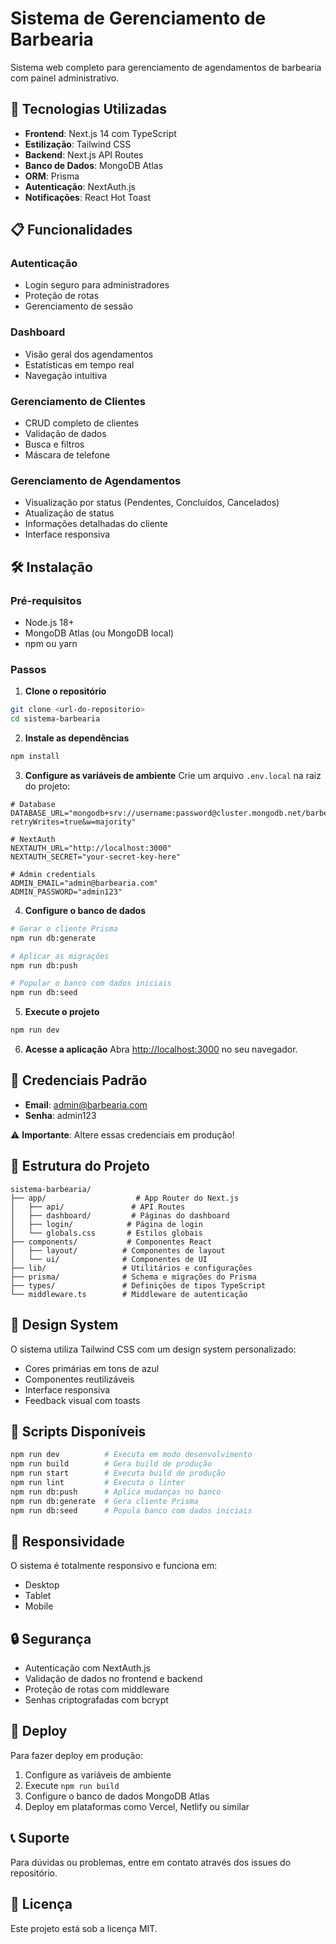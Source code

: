# Sistema de Gerenciamento de Barbearia

Sistema web completo para gerenciamento de agendamentos de barbearia com painel administrativo.

## 🚀 Tecnologias Utilizadas

- **Frontend**: Next.js 14 com TypeScript
- **Estilização**: Tailwind CSS
- **Backend**: Next.js API Routes
- **Banco de Dados**: MongoDB Atlas
- **ORM**: Prisma
- **Autenticação**: NextAuth.js
- **Notificações**: React Hot Toast

## 📋 Funcionalidades

### Autenticação
- Login seguro para administradores
- Proteção de rotas
- Gerenciamento de sessão

### Dashboard
- Visão geral dos agendamentos
- Estatísticas em tempo real
- Navegação intuitiva

### Gerenciamento de Clientes
- CRUD completo de clientes
- Validação de dados
- Busca e filtros
- Máscara de telefone

### Gerenciamento de Agendamentos
- Visualização por status (Pendentes, Concluídos, Cancelados)
- Atualização de status
- Informações detalhadas do cliente
- Interface responsiva

## 🛠️ Instalação

### Pré-requisitos
- Node.js 18+ 
- MongoDB Atlas (ou MongoDB local)
- npm ou yarn

### Passos

1. **Clone o repositório**
```bash
git clone <url-do-repositorio>
cd sistema-barbearia
```

2. **Instale as dependências**
```bash
npm install
```

3. **Configure as variáveis de ambiente**
Crie um arquivo `.env.local` na raiz do projeto:
```env
# Database
DATABASE_URL="mongodb+srv://username:password@cluster.mongodb.net/barbearia?retryWrites=true&w=majority"

# NextAuth
NEXTAUTH_URL="http://localhost:3000"
NEXTAUTH_SECRET="your-secret-key-here"

# Admin credentials
ADMIN_EMAIL="admin@barbearia.com"
ADMIN_PASSWORD="admin123"
```

4. **Configure o banco de dados**
```bash
# Gerar o cliente Prisma
npm run db:generate

# Aplicar as migrações
npm run db:push

# Popular o banco com dados iniciais
npm run db:seed
```

5. **Execute o projeto**
```bash
npm run dev
```

6. **Acesse a aplicação**
Abra [http://localhost:3000](http://localhost:3000) no seu navegador.

## 🔐 Credenciais Padrão

- **Email**: admin@barbearia.com
- **Senha**: admin123

⚠️ **Importante**: Altere essas credenciais em produção!

## 📁 Estrutura do Projeto

```
sistema-barbearia/
├── app/                    # App Router do Next.js
│   ├── api/               # API Routes
│   ├── dashboard/         # Páginas do dashboard
│   ├── login/            # Página de login
│   └── globals.css       # Estilos globais
├── components/           # Componentes React
│   ├── layout/          # Componentes de layout
│   └── ui/              # Componentes de UI
├── lib/                 # Utilitários e configurações
├── prisma/              # Schema e migrações do Prisma
├── types/               # Definições de tipos TypeScript
└── middleware.ts        # Middleware de autenticação
```

## 🎨 Design System

O sistema utiliza Tailwind CSS com um design system personalizado:
- Cores primárias em tons de azul
- Componentes reutilizáveis
- Interface responsiva
- Feedback visual com toasts

## 🔧 Scripts Disponíveis

```bash
npm run dev          # Executa em modo desenvolvimento
npm run build        # Gera build de produção
npm run start        # Executa build de produção
npm run lint         # Executa o linter
npm run db:push      # Aplica mudanças no banco
npm run db:generate  # Gera cliente Prisma
npm run db:seed      # Popula banco com dados iniciais
```

## 📱 Responsividade

O sistema é totalmente responsivo e funciona em:
- Desktop
- Tablet
- Mobile

## 🔒 Segurança

- Autenticação com NextAuth.js
- Validação de dados no frontend e backend
- Proteção de rotas com middleware
- Senhas criptografadas com bcrypt

## 🚀 Deploy

Para fazer deploy em produção:

1. Configure as variáveis de ambiente
2. Execute `npm run build`
3. Configure o banco de dados MongoDB Atlas
4. Deploy em plataformas como Vercel, Netlify ou similar

## 📞 Suporte

Para dúvidas ou problemas, entre em contato através dos issues do repositório.

## 📄 Licença

Este projeto está sob a licença MIT.
